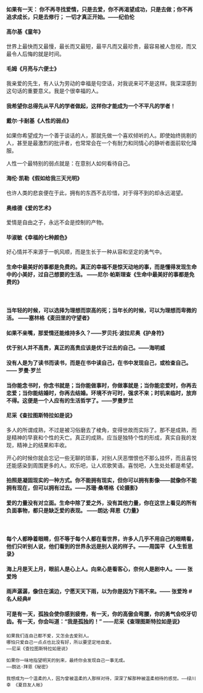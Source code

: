 #### 如果有一天： 你不再寻找爱情，只是去爱，你不再渴望成功，只是去做；你不再追求成长，只是去修行； 一切才真正开始。——纪伯伦  

#### 高尔基《童年》​
世界上最快而又最慢，最长而又最短，最平凡而又最珍贵，最容易被人忽视，而又最令人后悔的就是时间。

#### 毛姆《月亮与六便士》
我亲爱的先生，有人认为劳动的幸福是句空话，对我说来可不是这样。我深深感到这句话的重要意义。我是个很幸福的人。


#### 我希望你总得先从平凡的学者做起，这样你才能成为一个不平凡的学者！

#### 戴尔·卡耐基《人性的弱点》
如果你希望成为一个善于谈话的人，那就先做一个喜欢倾听的人。即使始终挑剔的人，甚至是最激烈的批评者，也常常会在一个有耐力和同情心的静听者面前软化降服。

人性一个最特别的弱点就是：在意别人如何看待自己。

#### 海伦·凯勒《假如给我三天光明》
也许人类的悲哀便在于此，拥有的东西不去珍惜，对于得不到的却永远渴望。

#### 奥维德《爱的艺术》
爱情是自由之子，永远不会是控制的产物。

#### 毕淑敏《幸福的七种颜色》 ​​​​
好心情并不来源于一帆风顺，而是生长于一种从容和坚定的勇气中。


#### 生命中最美好的事都是免费的。真正的幸福不是惊天动地的事，而是懂得发现生命中的小美好，过自己想要的生活。 ——尼尔·帕斯理查《生命中最美好的事都是免费的》
​​​
#### 当年轻的时候，可以选择为理想而崇高的死；当年长的时候，可以为理想而卑微的活。 ——塞林格《麦田里的守望者》 ​​​​
#### 如果不亲嘴，那爱情还能维持多久？——罗贝托·波拉尼奥《护身符》

#### 优于别人并不高贵，真正的高贵应该是优于过去的自己。——海明威 ​​​​

#### 没有人是为了读书而读书，而是在书中读自己，在书中发现自己，或检查自己。—— 罗曼·罗兰

#### 当你能念书时，你念书就是；当你能做事时，你做事就是；当你能恋爱时，你再去恋爱；当你能结婚时，你再去结婚。环境不许可时，强求不来；时机来临时，放弃不得。这便是一个人应有的生活哲学了。——罗曼罗兰

#### 尼采《查拉图斯特拉如是说》
多人的所谓成熟，不过是被习俗磨去了棱角，变得世故而实际了。那不是成熟，而是精神的早衰和个性的夭亡。真正的成熟，应当是独特个性的形成，真实自我的发现，精神上的结果和丰收。


开心的时候你就会忘记一些无聊的琐事，对别人厌恶憎恨也不那么挂怀，而且喜悦还能感染到周围更多的人。欢乐吧，让人欢歌笑语。喜悦吧，人生处处都是希望。

#### 拍照是凝固现实的一种方式。你不能拥有现实，但你可以拥有影像——就像你不能拥有现在，但可以拥有过去。——苏珊·桑塔格《论摄影》 ​​​​

#### 爱的力量没有对立面。生命中除了爱之外，没有其他力量，你在这世上看见的所有负面事物，都只是缺乏爱的表现。 ——朗达·拜恩《力量》
​​​​
#### 每个人都睁着眼睛，但不等于每个人都在看世界，许多人几乎不用自己的眼睛看，他们只听别人说，他们看到的世界永远是别人说的样子。——周国平 《人生哲思录》 ​​​​

#### 海上月是天上月，眼前人是心上人。向来心是看客心，奈何人是剧中人。—— 张爱玲

#### 雨声潺潺，像住在溪边，宁愿天天下雨，以为你是因为下雨不来。—— 张爱玲 #名人经典# ​​​​

#### 可是有一天，孤独会使你感到疲倦，有一天，你的高傲会弯腰，你的勇气会咬牙切齿。有一天，你会叫道：“我是孤独的！” ——尼采《查理图斯特拉如是说》 ​​​​
```
如果我们连自己都不爱，又怎会去爱别人。
哪怕只爱自己一点点也比没有好，所以要坚定地自爱。
——尼采《查拉图斯特拉如是说》
```
```
如果你一味地指望明天的到来，最终你会发现自己一事无成。
——朗达·拜恩《秘密》 ​​​​
```
```
我想成为一个温柔的人，因为曾被温柔的人那样对待，深深了解那种被温柔相待的感觉。——绿川幸 《夏目友人帐》 ​​​​
```
